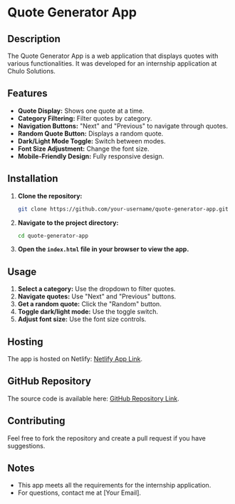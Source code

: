 # Quote Generator App

## Description

The Quote Generator App is a web application that displays quotes with various functionalities. It was developed for an internship application at Chulo Solutions.

## Features

- **Quote Display:** Shows one quote at a time.
- **Category Filtering:** Filter quotes by category.
- **Navigation Buttons:** "Next" and "Previous" to navigate through quotes.
- **Random Quote Button:** Displays a random quote.
- **Dark/Light Mode Toggle:** Switch between modes.
- **Font Size Adjustment:** Change the font size.
- **Mobile-Friendly Design:** Fully responsive design.

## Installation

1. **Clone the repository:**

    ```bash
    git clone https://github.com/your-username/quote-generator-app.git
    ```

2. **Navigate to the project directory:**

    ```bash
    cd quote-generator-app
    ```

3. **Open the `index.html` file in your browser to view the app.**

## Usage

1. **Select a category:** Use the dropdown to filter quotes.
2. **Navigate quotes:** Use "Next" and "Previous" buttons.
3. **Get a random quote:** Click the "Random" button.
4. **Toggle dark/light mode:** Use the toggle switch.
5. **Adjust font size:** Use the font size controls.

## Hosting

The app is hosted on Netlify: [Netlify App Link](https://your-netlify-app-link).

## GitHub Repository

The source code is available here: [GitHub Repository Link](https://github.com/your-username/quote-generator-app).

## Contributing

Feel free to fork the repository and create a pull request if you have suggestions.

## Notes

- This app meets all the requirements for the internship application.
- For questions, contact me at [Your Email].
